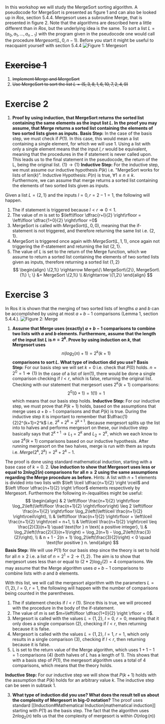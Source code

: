 In this workshop we will study the MergeSort sorting algorithm. A pseudocode for MergeSort is presented as figure 1 and can also be looked up in *Ros*, section 5.4.4. Mergesort uses a subroutine Merge, that is presented in figure 2. Note that the algorithms are described here a little diﬀerent than in *Ros*, but the underlying idea is the same. To sort a list $L = (a_0, a_1, \ldots , a_{n−1})$ with the program given in the pseudocode one would call the procedure $Mergesort(L, 0, n− 1)$. Before you start it might be useful to reacquaint yourself with section 5.4.4
![Figure 1: Mergesort](98248.png)
# ~~Exercise 1~~
1. ~~Implement Merge and MergeSort~~
2. ~~Use MergeSort to sort the list $L=(5,3,8,1,6,10,7,2,4,9)$~~
# Exercise 2
1. **Proof by using induction, that MergeSort returns the sorted list containing the same elements as the input list $L$. In the proof you may assume, that Merge returns a sorted list containing the elements of two sorted lists given as inputs.**
**Basis Step:**
In the case of the basis step, we must check if $P(1)$. In this case, this would mean a list containing a single element, for which we will use $1$. Using a list with only a single element means that the input $l,r$ would be equivalent, meaning that the procedures in the if statement is never called upon. This leads us to the final statement in the pseudocode, the return of the L, being the original list. 
$\{1\} \rightarrow \{1\}$
**Inductive Step:**
For the inductive step, we must assume our inductive hypothesis $P(k)$ i.e. "MergeSort works for lists of $len(k)$".
Inductive Hypothesis: $P(n)$ is true, $\forall 1 \leq n \leq k$.
Furthermore, we can assume that merge returns a sorted list containing the elements of two sorted lists given as inputs.

Given a list $L=\{2,1\}$ and the inputs $l=0, r=2-1=1$, the following will happen.
1. The if statement is triggered because $l < r \Rightarrow 0 < 1$.
2. The value of $m$ is set to $\left\lfloor \dfrac{r+l}{2} \right\rfloor = \left\lfloor \dfrac{1+0}{2} \right\rfloor =0$
3. MergeSort is called with  $MergeSort(L, 0, 0)$, meaning that the if-statement is not triggered, and therefore returning the same list i.e. $\{2,1\}$. 
4. MergeSort is triggered once again with $MergeSort(L,1,1)$, once again not triggering the if-statement and returning the list $\{2,1\}$.
5. The value of $L$ is set to the return of the Merge function, which we assume to return a sorted list containing the elements of two sorted lists given as inputs, therefore returning a sorted list $\{1,2\}$
$$
\begin{align}
\{2,1\} \rightarrow Merge\{\ MergeSort\{2\}, MergeSort\{1\} \; \} &= MergeSort \{2,1\} \\
&\rightarrow \{1,2\}
\end{align}
$$
# Exercise 3
In Ros it is shown that the merging of two sorted lists of lengths $a$ and $b$ can
be accomplished by using at most $a + b − 1$ comparisons (Lemma 1, section
5.4.4.).
![Figure 2: Merge](15879.png)
1. **Assume that Merge uses (exactly) $a+b-1$ comparisons to combine two lists with $a$ and $b$ elements. Furthermore, assume that the length of the input list $L$ is $n=2^k$. Prove by using induction on $k$, that Mergesort uses** $$n(log_2(n)+1)=2^k(k+1)$$
   **comparisons to sort $L$. What type of induction did you use?**
**Basis Step:** For our basis step we will set $k=0$ i.e. check that $P(0)$ holds. 
$n=2^0=1 \Rightarrow \{1\}$
In the case of a list of $len(1)$, there would be done a single comparison checking if $l < r$, which is false, returning the original list.
Checking with our statement that mergesort uses $2^k(k+1)$ comparisons:
$$2^0(0+1)=1(1)=1$$
which means that our basis step holds.
**Inductive Step:** For our inductive step, we must prove that $P(k+1)$ holds, based on the assumptions that merge uses $a+b-1$ comparisons and that $P(k)$ is true. 
During the inductive step it is important to remember that $\dfrac{1}{2}2^{k+1}=2^k$ i.e. $2^k+2^k=2^{k+1}$.
Because mergesort splits up the list into to halves and performs mergesort on these, our inductive step basically says that 
$2^{k+1} \rightarrow L_1=2^k \text{ and } L_2=2^k$, which we each know to use $2^k(k+1)$ comparisons based on our inductive hypothesis. After running mergesort on the two halves, merge is run with them as inputs i.e. $Merge(2^k, 2^k)=2^k+2^k-1$. 

The proof is done using standard mathematical induction, starting with a base case of $k=0$. 
2. **Use induction to show that Mergesort uses less or equal to $2n log2 (n)$ comparisons for all $n \geq 2$ using the same assumptions regarding the Merge procedure as before.**
   Hints: A list with $n + 1$ elements is divided into two lists with $\left \lceil \dfrac{n+1}{2} \right \rceil$ and $\left \lfloor \dfrac{n+1}{2} \right \rfloor$ elements respectively by Mergesort. Furthermore the following in-/equalities might be useful:
$$
\begin{align} 
& 2 \left\lfloor \frac{n+1}{2} \right\rfloor \log_2\left(\left\lfloor \frac{n+1}{2} \right\rfloor\right) \leq 2 \left\lfloor \frac{n+1}{2} \right\rfloor \log_2\left(\left\lceil \frac{n+1}{2} \right\rceil\right), \\ 
& \left\lfloor \frac{n+1}{2} \right\rfloor + \left\lceil \frac{n+1}{2} \right\rceil = n+1, \\
& \left\lceil \frac{n+1}{2} \right\rceil \leq \frac{2}{3}(n+1) \quad \text{for } n \text{ a positive integer}, \\
& \log_2\left(\frac{2}{3}(n+1)\right) = \log_2(n+1) - \log_2\left(\frac{3}{2}\right), \\
& n + 1 - 2(n + 1) \log_2\left(\frac{3}{2}\right) < 0 \quad \text{for positive } n.
\end{align}
$$
**Basis Step:** We will use $P(1)$ for our basis step since the theory is set to hold for all $n \geq 2$ i.e. a list of $n=2^1=2 \rightarrow \{1,2\}$.
The aim is to show that mergesort uses less than or equal to $(2*2)\log_2(2)=4$ comparisons. We may assume that the Merge algorithm uses $a+b-1$ comparisons to combine lists with $a$ and $b$ elements.

With this list, we will call the mergesort algorithm with the parameters $L=\{1,2\}, \; l=0, \; r=1$, the following will happen with the number of comparisons being counted in the parentheses.
1. The if statement checks if $l<r$ (1). Since this is true, we will proceed with the procedure in the body of the if-statement.
2. The value of $m$ is set $m=\left\lfloor \dfrac{1+0}{2} \right \rfloor = 0$.
3. Mergesort is called with the values $L=\{1,2\}, \; l=0, \; r=0$, meaning that it only does a single comparison (2), checking if $l<r$, then returning because it is false.
4. Mergesort is called with the values $L=\{1,2\},\; l=1,\; r=1$, which only results in a single comparison (3), checking if $l<r$, then returning because it is false.
5. L is set to the return value of the Merge algorithm, which uses $1+1-1=1$ comparisons (4) (both halves of $L$ has a length of 1).
This shows that with a basis step of $P(1)$, the mergesort algorithm uses a total of 4 comparisons, which means that the theory holds. 

**Inductive Step:** For our inductive step we will show that $P(k+1)$ holds with the assumption that $P(k)$ holds for an arbitrary value $k$. The inductive step can be seen in subtask 1.

3. **What type of induction did you use? What does the result tell us about the complexity of Mergesort in big-O notation?**
The proof uses standard [[Induction#Mathematical Induction|mathematical induction]] starting with $P(1)$ as the basis step.
The fact that the algorithm uses $2n\log_2(n)$ tells us that the complexity of mergesort is within $O(n\log(n))$